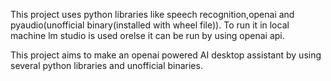 This project uses python libraries like speech recognition,openai and pyaudio(unofficial binary(installed with wheel file)).
To run it in local machine lm studio is used orelse it can be run by using openai api.

This project aims to make an openai powered AI desktop assistant by using several python libraries and unofficial binaries.